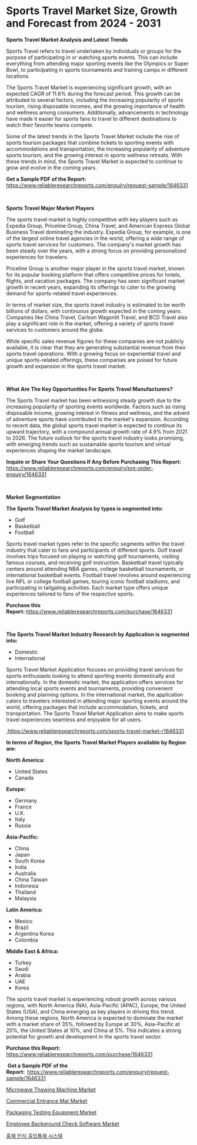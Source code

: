<p><h1>Sports Travel Market Size, Growth and Forecast from 2024 - 2031</h1></p><p><strong>Sports Travel Market Analysis and Latest Trends</strong></p>
<p><p>Sports Travel refers to travel undertaken by individuals or groups for the purpose of participating in or watching sports events. This can include everything from attending major sporting events like the Olympics or Super Bowl, to participating in sports tournaments and training camps in different locations.</p><p>The Sports Travel Market is experiencing significant growth, with an expected CAGR of 11.6% during the forecast period. This growth can be attributed to several factors, including the increasing popularity of sports tourism, rising disposable incomes, and the growing importance of health and wellness among consumers. Additionally, advancements in technology have made it easier for sports fans to travel to different destinations to watch their favorite teams compete.</p><p>Some of the latest trends in the Sports Travel Market include the rise of sports tourism packages that combine tickets to sporting events with accommodations and transportation, the increasing popularity of adventure sports tourism, and the growing interest in sports wellness retreats. With these trends in mind, the Sports Travel Market is expected to continue to grow and evolve in the coming years.</p></p>
<p><strong>Get a Sample PDF of the Report:&nbsp;</strong> <a href="https://www.reliableresearchreports.com/enquiry/request-sample/1646331">https://www.reliableresearchreports.com/enquiry/request-sample/1646331</a></p>
<p>&nbsp;</p>
<p><strong>Sports Travel Major Market Players</strong></p>
<p><p>The sports travel market is highly competitive with key players such as Expedia Group, Priceline Group, China Travel, and American Express Global Business Travel dominating the industry. Expedia Group, for example, is one of the largest online travel agencies in the world, offering a wide range of sports travel services for customers. The company's market growth has been steady over the years, with a strong focus on providing personalized experiences for travelers.</p><p>Priceline Group is another major player in the sports travel market, known for its popular booking platform that offers competitive prices for hotels, flights, and vacation packages. The company has seen significant market growth in recent years, expanding its offerings to cater to the growing demand for sports-related travel experiences.</p><p>In terms of market size, the sports travel industry is estimated to be worth billions of dollars, with continuous growth expected in the coming years. Companies like China Travel, Carlson Wagonlit Travel, and BCD Travel also play a significant role in the market, offering a variety of sports travel services to customers around the globe.</p><p>While specific sales revenue figures for these companies are not publicly available, it is clear that they are generating substantial revenue from their sports travel operations. With a growing focus on experiential travel and unique sports-related offerings, these companies are poised for future growth and expansion in the sports travel market.</p></p>
<p>&nbsp;</p>
<p><strong>What Are The Key Opportunities For Sports Travel Manufacturers?</strong></p>
<p><p>The Sports Travel market has been witnessing steady growth due to the increasing popularity of sporting events worldwide. Factors such as rising disposable income, growing interest in fitness and wellness, and the advent of adventure sports have contributed to the market's expansion. According to recent data, the global sports travel market is expected to continue its upward trajectory, with a compound annual growth rate of 4.9% from 2021 to 2026. The future outlook for the sports travel industry looks promising, with emerging trends such as sustainable sports tourism and virtual experiences shaping the market landscape.</p></p>
<p><strong>Inquire or Share Your Questions If Any Before Purchasing This Report:</strong> <a href="https://www.reliableresearchreports.com/enquiry/pre-order-enquiry/1646331">https://www.reliableresearchreports.com/enquiry/pre-order-enquiry/1646331</a></p>
<p>&nbsp;</p>
<p><strong>Market Segmentation</strong></p>
<p><strong>The Sports Travel Market Analysis by types is segmented into:</strong></p>
<p><ul><li>Golf</li><li>Basketball</li><li>Football</li></ul></p>
<p><p>Sports travel market types refer to the specific segments within the travel industry that cater to fans and participants of different sports. Golf travel involves trips focused on playing or watching golf tournaments, visiting famous courses, and receiving golf instruction. Basketball travel typically centers around attending NBA games, college basketball tournaments, or international basketball events. Football travel revolves around experiencing live NFL or college football games, touring iconic football stadiums, and participating in tailgating activities. Each market type offers unique experiences tailored to fans of the respective sports.</p></p>
<p><strong>Purchase this Report:&nbsp;</strong><a href="https://www.reliableresearchreports.com/purchase/1646331">https://www.reliableresearchreports.com/purchase/1646331</a></p>
<p>&nbsp;</p>
<p><strong>The Sports Travel Market Industry Research by Application is segmented into:</strong></p>
<p><ul><li>Domestic</li><li>International</li></ul></p>
<p><p>Sports Travel Market Application focuses on providing travel services for sports enthusiasts looking to attend sporting events domestically and internationally. In the domestic market, the application offers services for attending local sports events and tournaments, providing convenient booking and planning options. In the international market, the application caters to travelers interested in attending major sporting events around the world, offering packages that include accommodation, tickets, and transportation. The Sports Travel Market Application aims to make sports travel experiences seamless and enjoyable for all users.</p></p>
<p><a href="https://www.reliableresearchreports.com/sports-travel-market-r1646331">&nbsp;https://www.reliableresearchreports.com/sports-travel-market-r1646331</a></p>
<p><strong>In terms of Region, the Sports Travel Market Players available by Region are:</strong></p>
<p>
    <p> <strong> North America: </strong>
        <ul>
            <li>United States</li>
            <li>Canada</li>
        </ul>
        </p> 
    <p> <strong> Europe: </strong>
        <ul>
            <li>Germany</li>
            <li>France</li>
            <li>U.K.</li>
            <li>Italy</li>
            <li>Russia</li>
        </ul>
        </p> 
    <p> <strong> Asia-Pacific: </strong>
        <ul>
            <li>China</li>
            <li>Japan</li>
            <li>South Korea</li>
            <li>India</li>
            <li>Australia</li>
            <li>China Taiwan</li>
            <li>Indonesia</li>
            <li>Thailand</li>
            <li>Malaysia</li>
        </ul>
        </p> 
    <p> <strong> Latin America: </strong>
        <ul>
            <li>Mexico</li>
            <li>Brazil</li>
            <li>Argentina Korea</li>
            <li>Colombia</li>
        </ul>
        </p> 
    <p> <strong> Middle East & Africa: </strong>
        <ul>
            <li>Turkey</li>
            <li>Saudi</li>
            <li>Arabia</li>
            <li>UAE</li>
            <li>Korea</li>
        </ul>
    </p>
    </p>
<p><p>The sports travel market is experiencing robust growth across various regions, with North America (NA), Asia-Pacific (APAC), Europe, the United States (USA), and China emerging as key players in driving this trend. Among these regions, North America is expected to dominate the market with a market share of 35%, followed by Europe at 30%, Asia-Pacific at 20%, the United States at 10%, and China at 5%. This indicates a strong potential for growth and development in the sports travel sector.</p></p>
<p><strong>Purchase this Report: </strong><a href="https://www.reliableresearchreports.com/purchase/1646331">https://www.reliableresearchreports.com/purchase/1646331</a></p>
<p>&nbsp;<strong>Get a Sample PDF of the Report:&nbsp;&nbsp;</strong><a href="https://www.reliableresearchreports.com/enquiry/request-sample/1646331">https://www.reliableresearchreports.com/enquiry/request-sample/1646331</a></p>
<p><strong></strong></p>
<p><p><a href="https://www.linkedin.com/pulse/microwave-thawing-machine-market-report-reveals-latest-trends-fzfpe">Microwave Thawing Machine Market</a></p><p><a href="https://issuu.com/reportprime-2/docs/commercial-entrance-mat-market-size-2030.pptx">Commercial Entrance Mat Market</a></p><p><a href="https://www.linkedin.com/pulse/packaging-testing-equipmentnbspmarket-focuses-market-zyuoc">Packaging Testing Equipment Market</a></p><p><a href="https://github.com/brentleyjimmiealvaradoz4l1rea/Market-Research-Report-List-2/blob/main/employee-background-check-software-market.md">Employee Background Check Software Market</a></p><p><a href="https://medium.com/@harrymoreno266/%EC%95%84%EC%9D%B4%EB%A6%AC%EC%8A%A4-%EC%9D%B8%EC%8B%9D-%EC%B6%9C%EC%9E%85-%EC%A0%9C%EC%96%B4-%EC%8B%9C%EC%8A%A4%ED%85%9C-%EC%8B%9C%EC%9E%A5-%EC%A7%80%ED%91%9C-%ED%95%B4%EC%84%9D-%EC%8B%9C%EC%9E%A5-%EC%A0%90%EC%9C%A0%EC%9C%A8-%ED%8A%B8%EB%A0%8C%EB%93%9C-%EB%B0%8F-%EC%84%B1%EC%9E%A5-%ED%8C%A8%ED%84%B4-2104316c28fc">홍채 인식 출입통제 시스템</a></p></p>